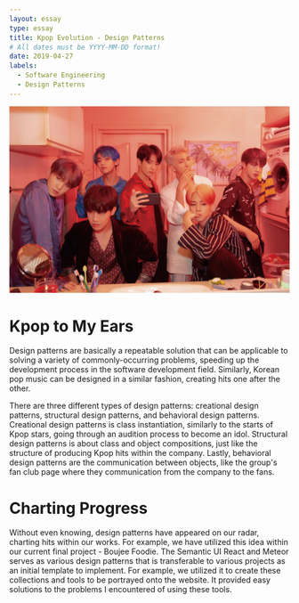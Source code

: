 ```yaml
---
layout: essay
type: essay
title: Kpop Evolution - Design Patterns
# All dates must be YYYY-MM-DD format!
date: 2019-04-27
labels:
  - Software Engineering
  - Design Patterns
---
```


<img class="ui large center floated image" src="../images/kpop.jpg">


# Kpop to My Ears
Design patterns are basically a repeatable solution that can be applicable to solving a variety of commonly-occurring problems, speeding up the development process in the software development field. Similarly, Korean pop music can be designed in a similar fashion, creating hits one after the other. 

There are three different types of design patterns: creational design patterns, structural design patterns, and behavioral design patterns. Creational design patterns is class instantiation, similarly to the starts of Kpop stars, going through an audition process to become an idol. Structural design patterns is about class and object compositions, just like the structure of producing Kpop hits within the company. Lastly, behavioral design patterns are the communication between objects, like the group's fan club page where they communication from the company to the fans. 

# Charting Progress
Without even knowing, design patterns have appeared on our radar, charting hits within our works. For example, we have utilized this idea within our current final project - Boujee Foodie. The Semantic UI React and Meteor serves as various design patterns that is transferable to various projects as an initial template to implement. For example, we utilized it to create these collections and tools to be portrayed onto the website. It provided easy solutions to the problems I encountered of using these tools.
